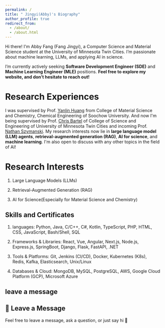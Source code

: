 ```yaml
---
permalink: /
title: " Jingyi(Abby)'s Biography"
author_profile: true
redirect_from: 
  - /about/
  - /about.html
---
```


Hi there! I'm Abby Fang (Fang Jingyi), a Computer Science and Material Science student at the University of Minnesota Twin Cities. I’m passionate about machine learning, LLMs, and applying AI in science. 

I’m currently actively seeking **Software Development Engineer (SDE)** and **Machine Learning Engineer (MLE)** positions. **Feel free to explore my website, and don’t hesitate to reach out!**

Research Experiences
======
I was supervised by Prof. [Yanlin Huang](https://chemistry.suda.edu.cn/30/f0/c31986a405744/page.htm) from College of Material Science and Chemistry, Chemical Engineering of Soochow University. And now I'm being supervised by Prof. [Chris Bartel](https://cse.umn.edu/cems/chris-bartel) of College of Science and Engineering of University of Minnesota Twin Cities and incoming Prof. [Nathan Szymanski](https://bartel.cems.umn.edu/people/group-members). 
My research interests now lie in **large language model (LLM) agents**, **retrieval-augmented generation (RAG)**, **AI for science**, and **machine learning**. I'm also open to discuss with any other topics in the field of AI!


Research Interests
======
1. Large Language Models (LLMs)

2. Retrieval-Augmented Generation (RAG)

3. AI for Science(Especially for Material Science and Chemistry)


Skills and Certificates
------
1. languages: Python, Java, C/C++, C#, Kotlin, TypeScript, PHP, HTML, CSS, JavaScript, Bash/Shell, SQL

2. Frameworks & Libraries: React, Vue, Angular, Next.js, Node.js, Express.js, SpringBoot, Django, Flask, FastAPI, .NET

3. Tools & Platforms: Git, Jenkins (CI/CD), Docker, Kubernetes (K8s), Redis, Kafka, Elasticsearch, Unix/Linux

4. Databases & Cloud: MongoDB, MySQL, PostgreSQL, AWS, Google Cloud Platform (GCP), Microsoft Azure



leave a message
------
## 💬 Leave a Message

Feel free to leave a message, ask a question, or just say hi 👋

<div id="utterances-thread"></div>
